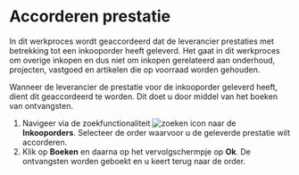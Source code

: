 # Accorderen prestatie

In dit werkproces wordt geaccordeerd dat de leverancier prestaties met betrekking tot een inkooporder heeft geleverd. Het gaat in dit werkproces om overige inkopen en dus niet om inkopen gerelateerd aan onderhoud, projecten, vastgoed en artikelen die op voorraad worden gehouden.

Wanneer de leverancier de prestatie voor de inkooporder geleverd heeft, dient dit geaccordeerd te worden. Dit doet u door middel van het boeken van ontvangsten.

1. Navigeer via de zoekfunctionaliteit ![zoeken icon](/assets/images/zoeken.png "zoeken icon") naar de **Inkooporders**. Selecteer de order waarvoor u de geleverde prestatie wilt accorderen.
2. Klik op **Boeken** en daarna op het vervolgschermpje op **Ok**. De ontvangsten worden geboekt en u keert terug naar de order.
